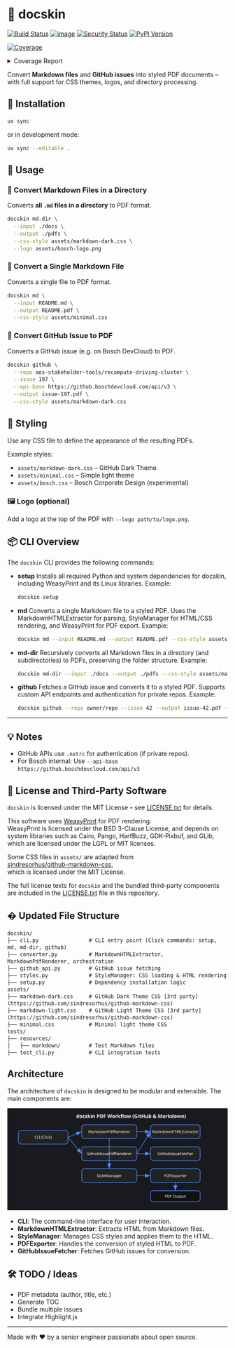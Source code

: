 # 📄 docskin

[![Build Status](https://github.com/cdeimling/docskin/actions/workflows/ci.yml/badge.svg)](https://github.com/cdeimling/docskin/actions)
[![image](https://img.shields.io/pypi/v/ruff.svg)](https://pypi.python.org/pypi/ruff)
[![Security Status](https://img.shields.io/badge/security-bandit-green.svg)](https://github.com/PyCQA/bandit)
[![PyPI Version](https://img.shields.io/pypi/v/docskin?style=flat-square)](https://pypi.org/project/docskin/)

<!-- Pytest Coverage Comment:Begin -->
<a href="https://github.com/cdeimling/docskin/blob/main/README.md"><img alt="Coverage" src="https://img.shields.io/badge/Coverage-77%25-yellow.svg" /></a><details><summary>Coverage Report </summary><table><tr><th>File</th><th>Stmts</th><th>Miss</th><th>Cover</th><th>Missing</th></tr><tbody><tr><td colspan="5"><b>docskin</b></td></tr><tr><td>&nbsp; &nbsp;<a href="https://github.com/cdeimling/docskin/blob/main/docskin/__init__.py">__init__.py</a></td><td>0</td><td>0</td><td>100%</td><td>&nbsp;</td></tr><tr><td>&nbsp; &nbsp;<a href="https://github.com/cdeimling/docskin/blob/main/docskin/__main__.py">__main__.py</a></td><td>3</td><td>3</td><td>0%</td><td><a href="https://github.com/cdeimling/docskin/blob/main/docskin/__main__.py#L1-L4">1&ndash;4</a></td></tr><tr><td>&nbsp; &nbsp;<a href="https://github.com/cdeimling/docskin/blob/main/docskin/cli.py">cli.py</a></td><td>58</td><td>1</td><td>98%</td><td><a href="https://github.com/cdeimling/docskin/blob/main/docskin/cli.py#L154">154</a></td></tr><tr><td>&nbsp; &nbsp;<a href="https://github.com/cdeimling/docskin/blob/main/docskin/converter.py">converter.py</a></td><td>43</td><td>1</td><td>96%</td><td><a href="https://github.com/cdeimling/docskin/blob/main/docskin/converter.py#L49">49</a></td></tr><tr><td>&nbsp; &nbsp;<a href="https://github.com/cdeimling/docskin/blob/main/docskin/github_api.py">github_api.py</a></td><td>24</td><td>6</td><td>73%</td><td><a href="https://github.com/cdeimling/docskin/blob/main/docskin/github_api.py#L34">34</a>, <a href="https://github.com/cdeimling/docskin/blob/main/docskin/github_api.py#L39">39</a>, <a href="https://github.com/cdeimling/docskin/blob/main/docskin/github_api.py#L45-L48">45&ndash;48</a></td></tr><tr><td>&nbsp; &nbsp;<a href="https://github.com/cdeimling/docskin/blob/main/docskin/setup.py">setup.py</a></td><td>32</td><td>22</td><td>28%</td><td><a href="https://github.com/cdeimling/docskin/blob/main/docskin/setup.py#L32">32</a>, <a href="https://github.com/cdeimling/docskin/blob/main/docskin/setup.py#L44-L85">44&ndash;85</a>, <a href="https://github.com/cdeimling/docskin/blob/main/docskin/setup.py#L96-L99">96&ndash;99</a>, <a href="https://github.com/cdeimling/docskin/blob/main/docskin/setup.py#L109-L110">109&ndash;110</a></td></tr><tr><td>&nbsp; &nbsp;<a href="https://github.com/cdeimling/docskin/blob/main/docskin/styles.py">styles.py</a></td><td>19</td><td>3</td><td>78%</td><td><a href="https://github.com/cdeimling/docskin/blob/main/docskin/styles.py#L26-L27">26&ndash;27</a>, <a href="https://github.com/cdeimling/docskin/blob/main/docskin/styles.py#L36">36</a></td></tr><tr><td><b>TOTAL</b></td><td><b>179</b></td><td><b>36</b></td><td><b>77%</b></td><td>&nbsp;</td></tr></tbody></table></details>
<!-- Pytest Coverage Comment:End -->

Convert **Markdown files** and **GitHub issues** into styled PDF documents – with full support for CSS themes, logos, and directory processing.

## 🔧 Installation

```bash
uv sync
```

or in development mode:

```bash
uv sync --editable .
```

## 🚀 Usage

### 📁 Convert Markdown Files in a Directory

Converts **all `.md` files in a directory** to PDF format.

```bash
docskin md-dir \
  --input ./docs \
  --output ./pdfs \
  --css-style assets/markdown-dark.css \
  --logo assets/bosch-logo.png
```

### 📄 Convert a Single Markdown File

Converts a single file to PDF format.

```bash
docskin md \
  --input README.md \
  --output README.pdf \
  --css-style assets/minimal.css
```

### 🐙 Convert GitHub Issue to PDF

Converts a GitHub issue (e.g. on Bosch DevCloud) to PDF.

```bash
docskin github \
  --repo aos-stakeholder-tools/recompute-driving-cluster \
  --issue 197 \
  --api-base https://github.boschdevcloud.com/api/v3 \
  --output issue-197.pdf \
  --css-style assets/markdown-dark.css
```

## 🎨 Styling

Use any CSS file to define the appearance of the resulting PDFs.

Example styles:

- `assets/markdown-dark.css` – GitHub Dark Theme
- `assets/minimal.css` – Simple light theme
- `assets/bosch.css` – Bosch Corporate Design (experimental)

### 🖼️ Logo (optional)

Add a logo at the top of the PDF with `--logo path/to/logo.png`.

## 📦 CLI Overview

The `docskin` CLI provides the following commands:

- **setup**
  Installs all required Python and system dependencies for docskin, including WeasyPrint and its Linux libraries.
  Example:
  ```bash
  docskin setup
  ```

- **md**
  Converts a single Markdown file to a styled PDF.
  Uses the MarkdownHTMLExtractor for parsing, StyleManager for HTML/CSS rendering, and WeasyPrint for PDF export.
  Example:
  ```bash
  docskin md --input README.md --output README.pdf --css-style assets/minimal.css
  ```

- **md-dir**
  Recursively converts all Markdown files in a directory (and subdirectories) to PDFs, preserving the folder structure.
  Example:
  ```bash
  docskin md-dir --input ./docs --output ./pdfs --css-style assets/markdown-dark.css
  ```

- **github**
  Fetches a GitHub issue and converts it to a styled PDF. Supports custom API endpoints and authentication for private repos.
  Example:
  ```bash
  docskin github --repo owner/repo --issue 42 --output issue-42.pdf --css-style assets/markdown-dark.css
  ```

---

## 💡 Notes

- GitHub APIs use `.netrc` for authentication (if private repos).
- For Bosch internal: Use `--api-base https://github.boschdevcloud.com/api/v3`

## 📜 License and Third-Party Software

`docskin` is licensed under the MIT License – see [LICENSE.txt](LICENSE.txt) for details.

This software uses [WeasyPrint](https://weasyprint.org/) for PDF rendering.  
WeasyPrint is licensed under the BSD 3-Clause License, and depends on system libraries such as Cairo, Pango, HarfBuzz, GDK-Pixbuf, and GLib, which are licensed under the LGPL or MIT licenses.

Some CSS files in `assets/` are adapted from  
[sindresorhus/github-markdown-css](https://github.com/sindresorhus/github-markdown-css),  
which is licensed under the MIT License.

The full license texts for `docskin` and the bundled third-party components are included in the [LICENSE.txt](LICENSE.txt) file in this repository.



## �️ Updated File Structure

```text
docskin/
├── cli.py                # CLI entry point (Click commands: setup, md, md-dir, github)
├── converter.py          # MarkdownHTMLExtractor, MarkdownPdfRenderer, orchestration
├── github_api.py         # GitHub issue fetching
├── styles.py             # StyleManager: CSS loading & HTML rendering
├── setup.py              # Dependency installation logic
assets/
├── markdown-dark.css     # GitHub Dark Theme CSS [3rd party](https://github.com/sindresorhus/github-markdown-css)
├── markdown-light.css    # GitHub Light Theme CSS [3rd party](https://github.com/sindresorhus/github-markdown-css)
├── minimal.css           # Minimal light theme CSS
tests/
├── resources/
│   ├── markdown/         # Test Markdown files
├── test_cli.py           # CLI integration tests
```

## Architecture

The architecture of `docskin` is designed to be modular and extensible. The main components are:

![docskin architecture](docs/architecture.svg)

- **CLI**: The command-line interface for user interaction.
- **MarkdownHTMLExtractor**: Extracts HTML from Markdown files.
- **StyleManager**: Manages CSS styles and applies them to the HTML.
- **PDFExporter**: Handles the conversion of styled HTML to PDF.
- **GitHubIssueFetcher**: Fetches GitHub issues for conversion.


## 🛠️ TODO / Ideas

- PDF metadata (author, title, etc.)
- Generate TOC
- Bundle multiple issues
- Integrate Highlight.js

---

Made with ❤️ by a senior engineer passionate about open source.
